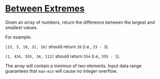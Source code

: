 # [Between Extremes](https://www.codewars.com/kata/between-extremes "https://www.codewars.com/kata/56d19b2ac05aed1a20000430")

Given an array of numbers, return the difference between the largest and smallest values. 

For example:

`[23, 3, 19, 21, 16]` should return `20` (i.e., `23 - 3`).

`[1, 434, 555, 34, 112]` should return `554` (i.e., `555 - 1`).

The array will contain a minimun of two elements. Input data range guarantees that `max-min` will cause no integer overflow.